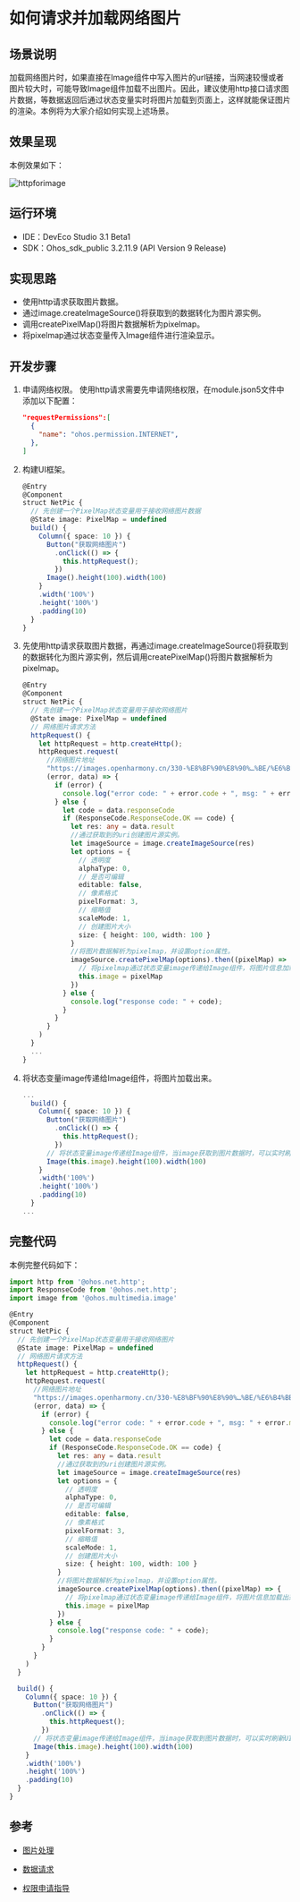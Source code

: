 # 如何请求并加载网络图片

## 场景说明
加载网络图片时，如果直接在Image组件中写入图片的url链接，当网速较慢或者图片较大时，可能导致Image组件加载不出图片。因此，建议使用http接口请求图片数据，等数据返回后通过状态变量实时将图片加载到页面上，这样就能保证图片的渲染。本例将为大家介绍如何实现上述场景。

## 效果呈现
本例效果如下：

![httpforimage](figures/httpforimage.gif)

## 运行环境
- IDE：DevEco Studio 3.1 Beta1
- SDK：Ohos_sdk_public 3.2.11.9 (API Version 9 Release)

## 实现思路
- 使用http请求获取图片数据。
- 通过image.createImageSource()将获取到的数据转化为图片源实例。
- 调用createPixelMap()将图片数据解析为pixelmap。
- 将pixelmap通过状态变量传入Image组件进行渲染显示。

## 开发步骤
1. 申请网络权限。
使用http请求需要先申请网络权限，在module.json5文件中添加以下配置：
    ```json
    "requestPermissions":[
      {
        "name": "ohos.permission.INTERNET",
      },
    ]
    ```
2. 构建UI框架。

    ```ts
    @Entry
    @Component
    struct NetPic {
      // 先创建一个PixelMap状态变量用于接收网络图片数据
      @State image: PixelMap = undefined 
      build() {
        Column({ space: 10 }) {
          Button("获取网络图片")
            .onClick(() => {
              this.httpRequest();
            })
          Image().height(100).width(100)
        }
        .width('100%')
        .height('100%')
        .padding(10)
      }
    }
    ```
3. 先使用http请求获取图片数据，再通过image.createImageSource()将获取到的数据转化为图片源实例，然后调用createPixelMap()将图片数据解析为pixelmap。
    ```ts
    @Entry
    @Component
    struct NetPic {
      // 先创建一个PixelMap状态变量用于接收网络图片
      @State image: PixelMap = undefined 
      // 网络图片请求方法
      httpRequest() { 
        let httpRequest = http.createHttp();
        httpRequest.request(
          //网络图片地址
          "https://images.openharmony.cn/330-%E8%BF%90%E8%90%…%BE/%E6%B4%BB%E5%8A%A8/419/3.2releas-1920-480.jpg", 
          (error, data) => {
            if (error) {
              console.log("error code: " + error.code + ", msg: " + error.message)
            } else {
              let code = data.responseCode
              if (ResponseCode.ResponseCode.OK == code) {
                let res: any = data.result
                //通过获取到的uri创建图片源实例。
                let imageSource = image.createImageSource(res) 
                let options = {
                  // 透明度
                  alphaType: 0, 
                  // 是否可编辑
                  editable: false,
                  // 像素格式
                  pixelFormat: 3, 
                  // 缩略值
                  scaleMode: 1, 
                  // 创建图片大小
                  size: { height: 100, width: 100 }
                } 
                //将图片数据解析为pixelmap，并设置option属性。
                imageSource.createPixelMap(options).then((pixelMap) => { 
                  // 将pixelmap通过状态变量image传递给Image组件，将图片信息加载出来。
                  this.image = pixelMap
                })
              } else {
                console.log("response code: " + code);
              }
            }
          }
        )
      }
      ...
    }
    ```
4. 将状态变量image传递给Image组件，将图片加载出来。
    ```ts
    ...
      build() {
        Column({ space: 10 }) {
          Button("获取网络图片")
            .onClick(() => {
              this.httpRequest();
            })
          // 将状态变量image传递给Image组件，当image获取到图片数据时，可以实时刷新UI
          Image(this.image).height(100).width(100)
        }
        .width('100%')
        .height('100%')
        .padding(10)
      }
    ...
    ```

## 完整代码
本例完整代码如下：
```ts
import http from '@ohos.net.http';
import ResponseCode from '@ohos.net.http';
import image from '@ohos.multimedia.image'

@Entry
@Component
struct NetPic {
  // 先创建一个PixelMap状态变量用于接收网络图片
  @State image: PixelMap = undefined
  // 网络图片请求方法
  httpRequest() {
    let httpRequest = http.createHttp();
    httpRequest.request(
      //网络图片地址
      "https://images.openharmony.cn/330-%E8%BF%90%E8%90%…%BE/%E6%B4%BB%E5%8A%A8/419/3.2releas-1920-480.jpg",
      (error, data) => {
        if (error) {
          console.log("error code: " + error.code + ", msg: " + error.message)
        } else {
          let code = data.responseCode
          if (ResponseCode.ResponseCode.OK == code) {
            let res: any = data.result
            //通过获取到的uri创建图片源实例。
            let imageSource = image.createImageSource(res)
            let options = {
              // 透明度
              alphaType: 0,
              // 是否可编辑
              editable: false,
              // 像素格式
              pixelFormat: 3,
              // 缩略值
              scaleMode: 1,
              // 创建图片大小
              size: { height: 100, width: 100 }
            }
            //将图片数据解析为pixelmap，并设置option属性。
            imageSource.createPixelMap(options).then((pixelMap) => {
              // 将pixelmap通过状态变量image传递给Image组件，将图片信息加载出来。
              this.image = pixelMap
            })
          } else {
            console.log("response code: " + code);
          }
        }
      }
    )
  }

  build() {
    Column({ space: 10 }) {
      Button("获取网络图片")
        .onClick(() => {
          this.httpRequest();
        })
      // 将状态变量image传递给Image组件，当image获取到图片数据时，可以实时刷新UI
      Image(this.image).height(100).width(100)
    }
    .width('100%')
    .height('100%')
    .padding(10)
  }
}
```

## 参考
- [图片处理](../application-dev/reference/apis/js-apis-image.md)

- [数据请求](../application-dev/reference/apis/js-apis-http.md)

- [权限申请指导](../application-dev/security/accesstoken-guidelines.md)